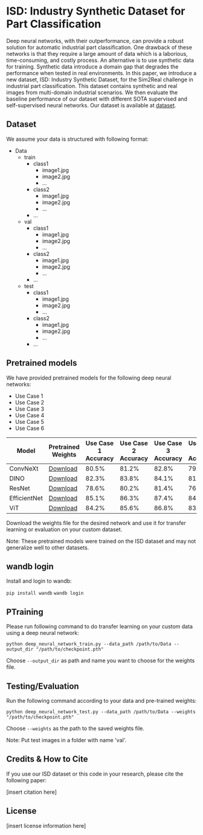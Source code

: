 <!DOCTYPE html>
<html>

<body>
	<h1>ISD: Industry Synthetic Dataset for Part Classification</h1>
	<p>Deep neural networks, with their outperformance, can provide a robust solution for automatic industrial part classification. One drawback of these networks is that they require a large amount of data which is a laborious, time-consuming, and costly process. An alternative is to use synthetic data for training. Synthetic data introduce a domain gap that degrades the performance when tested in real environments. In this paper, we introduce a new dataset, ISD: Industry Synthetic Dataset, for the Sim2Real challenge in industrial part classification. This dataset contains synthetic and real images from multi-domain industrial scenarios. We then evaluate the baseline performance of our dataset with different SOTA supervised and self-supervised neural networks. Our dataset is available at <a href="https://dafd.com/">dataset</a>.</p>
  <h2>Dataset</h2>
<p>We assume your data is structured with following format:</p>

<ul>
	<li>Data
		<ul>
			<li>train
				<ul>
					<li>class1
						<ul>
							<li>image1.jpg</li>
							<li>image2.jpg</li>
							<li>...</li>
						</ul>
					</li>
					<li>class2
						<ul>
							<li>image1.jpg</li>
							<li>image2.jpg</li>
							<li>...</li>
						</ul>
					</li>
					<li>...</li>
				</ul>
			</li>
			<li>val
				<ul>
					<li>class1
						<ul>
							<li>image1.jpg</li>
							<li>image2.jpg</li>
							<li>...</li>
						</ul>
					</li>
					<li>class2
						<ul>
							<li>image1.jpg</li>
							<li>image2.jpg</li>
							<li>...</li>
						</ul>
					</li>
					<li>...</li>
				</ul>
			</li>
			<li>test
				<ul>
					<li>class1
						<ul>
							<li>image1.jpg</li>
							<li>image2.jpg</li>
							<li>...</li>
						</ul>
					</li>
					<li>class2
						<ul>
							<li>image1.jpg</li>
							<li>image2.jpg</li>
							<li>...</li>
						</ul>
					</li>
					<li>...</li>
				</ul>
			</li>
		</ul>
	</li>
</ul>

<h2>Pretrained models</h2>
<p>We have provided pretrained models for the following deep neural networks:</p>
<ul>
  <li>Use Case 1</li>
  <li>Use Case 2</li>
  <li>Use Case 3</li>
  <li>Use Case 4</li>
  <li>Use Case 5</li>
  <li>Use Case 6</li>
</ul>

<table>
  <thead>
    <tr>
      <th>Model</th>
      <th>Pretrained Weights</th>
      <th>Use Case 1 Accuracy</th>
      <th>Use Case 2 Accuracy</th>
      <th>Use Case 3 Accuracy</th>
      <th>Use Case 4 Accuracy</th>
      <th>Use Case 5 Accuracy</th>
      <th>Use Case 6 Accuracy</th>
    </tr>
  </thead>
  <tbody>
    <tr>
      <td>ConvNeXt</td>
      <td><a href="#">Download</a></td>
      <td>80.5%</td>
      <td>81.2%</td>
      <td>82.8%</td>
      <td>79.6%</td>
      <td>81.9%</td>
      <td>83.2%</td>
    </tr>
    <tr>
      <td>DINO</td>
      <td><a href="#">Download</a></td>
      <td>82.3%</td>
      <td>83.8%</td>
      <td>84.1%</td>
      <td>81.6%</td>
      <td>83.2%</td>
      <td>85.6%</td>
    </tr>
    <tr>
      <td>ResNet</td>
      <td><a href="#">Download</a></td>
      <td>78.6%</td>
      <td>80.2%</td>
      <td>81.4%</td>
      <td>76.9%</td>
      <td>79.8%</td>
      <td>82.1%</td>
    </tr>
    <tr>
      <td>EfficientNet</td>
      <td><a href="#">Download</a></td>
      <td>85.1%</td>
      <td>86.3%</td>
      <td>87.4%</td>
      <td>84.9%</td>
      <td>85.7%</td>
      <td>87.1%</td>
    </tr>
    <tr>
      <td>ViT</td>
      <td><a href="#">Download</a></td>
      <td>84.2%</td>
      <td>85.6%</td>
      <td>86.8%</td>
      <td>83.1%</td>
      <td>84.7%</td>
      <td>87.3%</td>
    </tr>
  </tbody>
</table>
<p>Download the weights file for the desired network and use it for transfer learning or evaluation on your custom dataset.</p>
<p>Note: These pretrained models were trained on the ISD dataset and may not generalize well to other datasets.</p>

  
 <h2>wandb login</h2> 
<div>
    <p>Install and login to wandb:</p>
    <code>pip install wandb</code>
    <code>wandb login</code>
</div>
<h2>PTraining</h2>
<div>
    <p>Please run following command to do transfer learning on your custom data using a deep neural network:</p>
    <code>python deep_neural_network_train.py --data_path /path/to/Data --output_dir "/path/to/checkpoint.pth"</code>
    <p>Choose <code>--output_dir</code> as path and name you want to choose for the weights file.</p>
</div>
<h2>Testing/Evaluation</h2>
<div>
    <p>Run the following command according to your data and pre-trained weights:</p>
    <code>python deep_neural_network_test.py --data_path /path/to/Data --weights "/path/to/checkpoint.pth"</code>
    <p>Choose <code>--weights</code> as the path to the saved weights file.</p>
    <p>Note: Put test images in a folder with name 'val'.</p>
</div>
  <h2>Credits & How to Cite</h2>
<div>
    <p>If you use our ISD dataset or this code in your research, please cite the following paper:</p>
    <p>[insert citation here]</p>
</div>
<h2>License</h2>
<div>
    <p>[insert license information here]</p>
</div>
</body>
</html>

